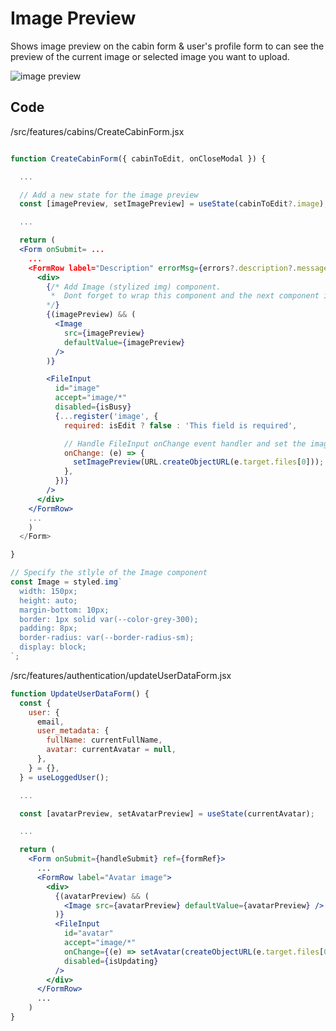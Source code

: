 # Image Preview

Shows image preview on the cabin form & user's profile form to can see the preview of the current image or selected image you want to upload.

![image preview](https://drive.google.com/thumbnail?id=1Y9qKwiGW4Z8mIAEPC291r-CKqVtJNerW&sz=w600)

## Code

/src/features/cabins/CreateCabinForm.jsx

```jsx

function CreateCabinForm({ cabinToEdit, onCloseModal }) {

  ...

  // Add a new state for the image preview
  const [imagePreview, setImagePreview] = useState(cabinToEdit?.image);

  ...

  return (
  <Form onSubmit= ...
    ...
    <FormRow label="Description" errorMsg={errors?.description?.message}>
      <div>
        {/* Add Image (stylized img) component.
         *  Dont forget to wrap this component and the next component in a div.
        */}
        {(imagePreview) && (
          <Image
            src={imagePreview}
            defaultValue={imagePreview}
          />
        )}

        <FileInput
          id="image"
          accept="image/*"
          disabled={isBusy}
          {...register('image', {
            required: isEdit ? false : 'This field is required',

            // Handle FileInput onChange event handler and set the image preview
            onChange: (e) => {
              setImagePreview(URL.createObjectURL(e.target.files[0]));
            },
          })}
        />
      </div>
    </FormRow>
    ...
    )
  </Form>

}

// Specify the stlyle of the Image component
const Image = styled.img`
  width: 150px;
  height: auto;
  margin-bottom: 10px;
  border: 1px solid var(--color-grey-300);
  padding: 8px;
  border-radius: var(--border-radius-sm);
  display: block;
`;

```

/src/features/authentication/updateUserDataForm.jsx

```jsx
function UpdateUserDataForm() {
  const {
    user: {
      email,
      user_metadata: {
        fullName: currentFullName,
        avatar: currentAvatar = null,
      },
    } = {},
  } = useLoggedUser();

  ...

  const [avatarPreview, setAvatarPreview] = useState(currentAvatar);

  ...

  return (
    <Form onSubmit={handleSubmit} ref={formRef}>
      ...
      <FormRow label="Avatar image">
        <div>
          {(avatarPreview) && (
            <Image src={avatarPreview} defaultValue={avatarPreview} />
          )}
          <FileInput
            id="avatar"
            accept="image/*"
            onChange={(e) => setAvatar(createObjectURL(e.target.files[0]))}
            disabled={isUpdating}
          />
        </div>
      </FormRow>
      ...
    )
}

```

